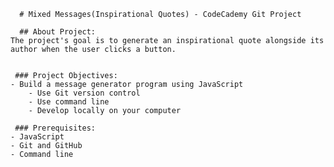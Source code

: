 
      # Mixed Messages(Inspirational Quotes) - CodeCademy Git Project

      ## About Project:
	The project's goal is to generate an inspirational quote alongside its author when the user clicks a button.
        

     ### Project Objectives:
	- Build a message generator program using JavaScript
        - Use Git version control
        - Use command line
        - Develop locally on your computer
	
     ### Prerequisites:
	- JavaScript
	- Git and GitHub
	- Command line
        
